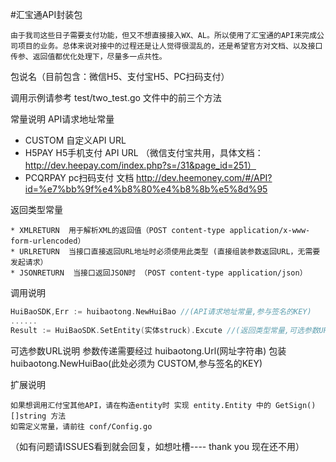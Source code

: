 #汇宝通API封装包

    由于我司这些日子需要支付功能，但又不想直接接入WX、AL。所以使用了汇宝通的API来完成公司项目的业务。总体来说对接中的过程还是让人觉得很混乱的，还是希望官方对文档、以及接口传参、返回值都优化处理下，尽量多一点共性。

包说名（目前包含：微信H5、支付宝H5、PC扫码支付）

调用示例请参考 test/two_test.go 文件中的前三个方法

常量说明
  API请求地址常量
  
  * CUSTOM   自定义API URL
  * H5PAY    H5手机支付 API URL （微信支付宝共用，具体文档：http://dev.heepay.com/index.php?s=/31&page_id=251） 
  * PCQRPAY  pc扫码支付 文档 http://dev.heemoney.com/#/API?id=%e7%bb%9f%e4%b8%80%e4%b8%8b%e5%8d%95
  
  返回类型常量
  
    * XMLRETURN  用于解析XML的返回值（POST content-type application/x-www-form-urlencoded）
	* URLRETURN  当接口直接返回URL地址时必须使用此类型 (直接组装参数返回URL，无需要发起请求）
	* JSONRETURN  当接口返回JSON时 （POST content-type application/json）
  
  调用说明
  ```Go
  HuiBaoSDK,Err := huibaotong.NewHuiBao //(API请求地址常量,参与签名的KEY)
  ......
  Result := HuiBaoSDK.SetEntity(实体struck).Excute //(返回类型常量,可选参数URL)  
  ```
  
  可选参数URL说明
     参数传递需要经过 huibaotong.Url(网址字符串) 包装
     huibaotong.NewHuiBao(此处必须为 CUSTOM,参与签名的KEY)
     
 扩展说明
    
    如果想调用汇付宝其他API，请在构造entity时 实现 entity.Entity 中的 GetSign()[]string 方法
    如需定义常量，请前往 conf/Config.go
    
（如有问题请ISSUES看到就会回复，如想吐槽---- thank you 现在还不用）



  


